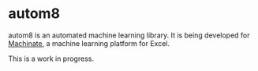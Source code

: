 # autom8

autom8 is an automated machine learning library. It is being developed for
[Machinate](https://machinate.com), a machine learning platform for Excel.

This is a work in progress.

